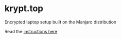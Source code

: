 # krypt.top

Encrypted laptop setup built on the Manjaro distribution

Read the [instructions here](Instructions.md)
